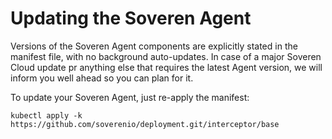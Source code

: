 # Updating the Soveren Agent

Versions of the Soveren Agent components are explicitly stated in the manifest file, with no background auto-updates. In case of a major Soveren Cloud update pr anything else that requires the latest Agent version, we will inform you well ahead so you can plan for it.

To update your Soveren Agent, just re-apply the manifest:

```shell
kubectl apply -k https://github.com/soverenio/deployment.git/interceptor/base
```
